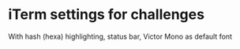 # iTerm settings for challenges

With hash (hexa) highlighting, status bar, Victor Mono as default font
